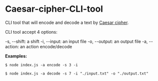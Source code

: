 # Caesar-cipher-CLI-tool

CLI tool that will encode and decode a text by [Caesar cipher](https://en.wikipedia.org/wiki/Caesar_cipher).

CLI tool accept 4 options:

-s, --shift: a shift
-i, --input: an input file
-o, --output: an output file
-a, --action: an action encode/decode

**Examples:**

`$ node index.js -a encode -s 3 -i`

`$ node index.js -a decode -s 7 -i "./input.txt" -o "./output.txt"`
